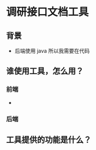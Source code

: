 # 调研接口文档工具





## 背景

- 后端使用 java 所以我需要在代码



## 谁使用工具，怎么用？

### 前端

- 

### 后端



## 工具提供的功能是什么？


